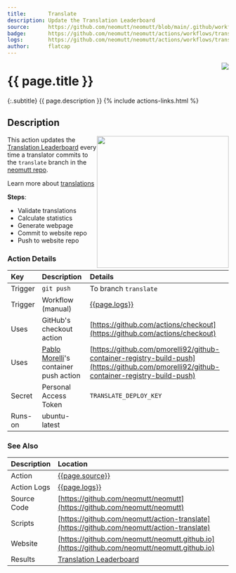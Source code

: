 ```yaml
---
title:       Translate
description: Update the Translation Leaderboard
source:      https://github.com/neomutt/neomutt/blob/main/.github/workflows/translate.yml
badge:       https://github.com/neomutt/neomutt/actions/workflows/translate.yml/badge.svg
logs:        https://github.com/neomutt/neomutt/actions/workflows/translate.yml
author:      flatcap
---
```


<div style="float: right;">
<a href="{{page.logs}}"><img src="{{page.badge}}" /></a>
</div>

# {{ page.title }}

{:.subtitle}
{{ page.description }}
{% include actions-links.html %}

## Description

<a href="https://neomutt.org/translate"><img style="float: right; width: 300px" src="/images/leaderboard.png"></a>

This action updates the [Translation Leaderboard](https://neomutt.org/translate)
every time a translator commits to the `translate` branch in the
[neomutt repo](https://github.com/neomutt/neomutt).

Learn more about [translations](../../translate)

**Steps**:
- Validate translations
- Calculate statistics
- Generate webpage
- Commit to website repo
- Push to website repo

### Action Details

| Key     | Description                                                            | Details                                                                                                                                  |
| :------ | :--------------------------------------------------------------------- | :--------------------------------------------------------------------------------------------------------------------------------------- |
| Trigger | `git push`                                                             | To branch `translate`                                                                                                                    |
| Trigger | Workflow (manual)                                                      | [{{page.logs}}]({{page.logs}})                                                                                                           |
| Uses    | GitHub's checkout action                                               | [https://github.com/actions/checkout](https://github.com/actions/checkout)                                                               |
| Uses    | [Pablo Morelli](https://github.com/pmorelli92)'s container push action | [https://github.com/pmorelli92/github-container-registry-build-push](https://github.com/pmorelli92/github-container-registry-build-push) |
| Secret  | Personal Access Token                                                  | `TRANSLATE_DEPLOY_KEY`                                                                                                                   |
| Runs-on | ubuntu-latest                                                          |                                                                                                                                          |

### See Also

| Description | Location                                                                                     |
| :---------- | :------------------------------------------------------------------------------------------- |
| Action      | [{{page.source}}]({{page.source}})                                                           |
| Action Logs | [{{page.logs}}]({{page.logs}})                                                               |
| Source Code | [https://github.com/neomutt/neomutt](https://github.com/neomutt/neomutt)                     |
| Scripts     | [https://github.com/neomutt/action-translate](https://github.com/neomutt/action-translate)   |
| Website     | [https://github.com/neomutt/neomutt.github.io](https://github.com/neomutt/neomutt.github.io) |
| Results     | [Translation Leaderboard](https://neomutt.org/translate)                                     |


